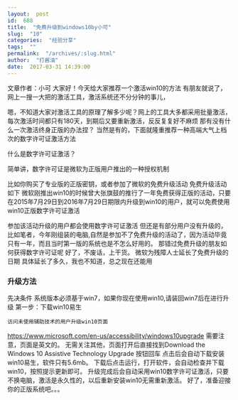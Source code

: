 ```yaml
---
layout:  post
id:  688
title:  "免费升级到windows10by小可"
slug:  "10"
categories:  "经验分享"
tags:  ""
permalink:  "/archives/:slug.html"
author:  "打酱油"
date:  2017-03-31 14:39:00
---
```




文章作者：小可
大家好！今天给大家推荐一个激活win10的方法
有朋友就说了，网上一搜一大把的激活工具，激活系统还不分分钟的事儿，

嗯，不知道大家对激活工具的原理了解多少呢？网上的工具大多都采用批量激活，每次激活时间都只有180天，到期后又要重新激活，反反复复好不麻烦
那有没有什么一次激活终身正版的办法捏？
当然是有的，下面就隆重推荐一种高端大气上档次的数字许可证激活方法

什么是数字许可证激活？

简单讲，数字许可证是微软为正版用户推出的一种授权机制

比如你购买了专业版的正版密钥，或者参加了微软的免费升级活动
免费升级活动如下
微软刚推出win10的时候曾大张旗鼓的推行了一年免费获得正版的活动，只要在2015年7月29日到2016年7月29日期限内升级到win10的用户，就可以免费使用win10正版数字许可证激活

参加该活动升级的用户都会使用数字许可证激活
但还是有部分用户没有升级的，比如笔者，今年刚组装的电脑,自然是参加不了免费升级的活动了，因为活动毕竟只有一年，而且当时第一版的系统也是不怎么好用的。
那错过免费升级的朋友如何获得数字许可证呢
好了，不废话，上干货。
微软为残障人士延长了免费升级的日期
具体延长了多久，我也不知道，总之现在还能用

### 升级方法 ###

先决条件
系统版本必须基于win7，如果你现在使用win10,请装回win7后在进行升级
第一步：下载win10易生

    访问未使用辅助技术的用户升级win10页面        
https://www.microsoft.com/en-us/accessibility/windows10upgrade
需要注意，页面是英文的。
无需关注其他，页面打开后直接找到Download the Windows 10 Assistive Technology Upgrade  按钮回车
点击后会自动下载安装win10易生，软件只有5.6mb。
    下载后点击运行，打开软件，会自动检查并下载win10，按照提示更新即可。
 升级完成后会自动采用win10数字许可证激活，只要不换电脑，激活是永久性的，以后重新安装win10无需重新激活。
好了，准备迎接你的正版系统吧。。。
